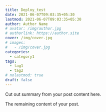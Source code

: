 ```yaml
---
title: Deploy_test
date: 2021-06-07T09:03:35+05:30
lastmod: 2021-06-07T09:03:35+05:30
author: Author Name
# avatar: /img/author.jpg
# authorlink: https://author.site
cover: /img/cover.jpg
# images:
#   - /img/cover.jpg
categories:
  - category1
tags:
  - tag1
  - tag2
# nolastmod: true
draft: false
---
```


Cut out summary from your post content here.

<!--more-->

The remaining content of your post.

